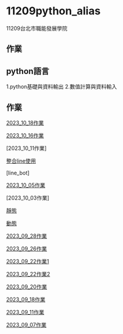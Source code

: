 # 11209python_alias

11209台北市職能發展學院
## 作業

## python語言
1.python基礎與資料輸出
2.數值計算與資料輸入

## 作業

[2023_10_18作業](https://github.com/aliasting/11209python_alias/tree/main/1018%E4%BD%9C%E6%A5%AD)

[2023_10_16作業](https://github.com/aliasting/11209python_alias/tree/main/1016%E4%BD%9C%E6%A5%AD)

[2023_10_11作業]

[整合line使用](https://github.com/aliasting/11209python_alias/tree/main/line)

[line_bot]


[2023_10_05作業](https://github.com/aliasting/1005hw)

[2023_10_03作業]

[靜態](https://github.com/aliasting/hw1003)

[動態](https://github.com/aliasting/1003web)

[2023_09_28作業](https://github.com/aliasting/11209python_alias/blob/main/lesson12_2%E4%BD%9C%E6%A5%AD.py)


[2023_09_26作業](https://github.com/aliasting/11209python_alias/blob/main/20230926%E4%BD%9C%E6%A5%AD.ipynb)

[2023_09_22作業1](https://github.com/aliasting/11209python_alias/blob/main/lesson8_%E4%BD%9C%E6%A5%AD.ipynb)

[2023_09_22作業2](https://github.com/aliasting/11209python_alias/blob/main/lesson9_3%E4%BD%9C%E6%A5%AD.ipynb)

[2023_09_20作業](https://github.com/aliasting/11209python_alias/blob/main/lesson7_2.ipynb)

[2023_09_18作業](https://github.com/aliasting/11209python_alias/blob/main/lesson6_2.ipynb)

[2023_09_11作業](https://github.com/aliasting/11209python_alias/tree/main/2023_09_11%E4%BD%9C%E6%A5%AD)

[2023_09_07作業](https://github.com/aliasting/11209python_alias/tree/main/2023_09_07%E4%BD%9C%E6%A5%AD)

